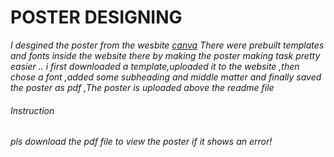 # POSTER DESIGNING

*I desgined the poster from the wesbite [canva](https://www.canva.com/design/DAEwDjF6434/ton9Y31nnVX3LwtJYx8Wlg/edit) There were prebuilt templates and fonts inside the  website  there by making the poster making task pretty easier .. i  first downloaded a template,uploaded it to the website ,then chose a font ,added some subheading and middle matter and finally saved the poster as pdf ,The poster is uploaded above the readme file*

###### Instruction
   *pls download the pdf file to view the poster if it shows an error!*
